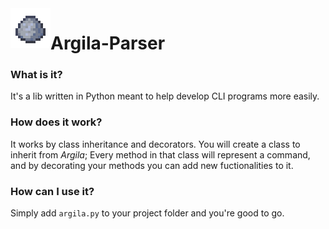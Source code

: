 <img align="left" width="64px" src="/src/images/icon.png" />

# Argila-Parser

### What is it?
It's a lib written in Python meant to help develop CLI programs more easily.

### How does it work?
It works by class inheritance and decorators. You will create a class to inherit from *Argila*; Every method in that class will represent a command, and by decorating your methods you can add new fuctionalities to it.

### How can I use it?
Simply add `argila.py` to your project folder and you're good to go.
